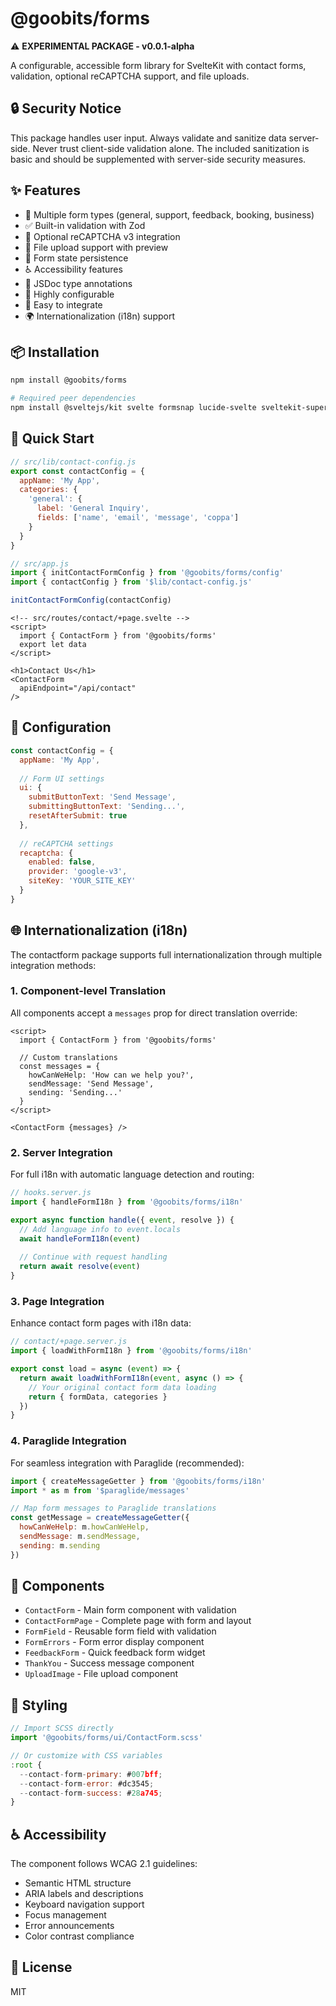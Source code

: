 # @goobits/forms

⚠️ **EXPERIMENTAL PACKAGE - v0.0.1-alpha**

A configurable, accessible form library for SvelteKit with contact forms, validation, optional reCAPTCHA support, and file uploads.

## 🔒 Security Notice

This package handles user input. Always validate and sanitize data server-side. Never trust client-side validation alone. The included sanitization is basic and should be supplemented with server-side security measures.

## ✨ Features

- 🎨 Multiple form types (general, support, feedback, booking, business)
- ✅ Built-in validation with Zod
- 🔐 Optional reCAPTCHA v3 integration
- 📎 File upload support with preview
- 💾 Form state persistence
- ♿ Accessibility features
- 🎯 JSDoc type annotations
- 🔧 Highly configurable
- 🚀 Easy to integrate
- 🌍 Internationalization (i18n) support

## 📦 Installation

```bash
npm install @goobits/forms

# Required peer dependencies
npm install @sveltejs/kit svelte formsnap lucide-svelte sveltekit-superforms zod
```

## 🚀 Quick Start

```js
// src/lib/contact-config.js
export const contactConfig = {
  appName: 'My App',
  categories: {
    'general': {
      label: 'General Inquiry',
      fields: ['name', 'email', 'message', 'coppa']
    }
  }
}

// src/app.js
import { initContactFormConfig } from '@goobits/forms/config'
import { contactConfig } from '$lib/contact-config.js'

initContactFormConfig(contactConfig)
```

```svelte
<!-- src/routes/contact/+page.svelte -->
<script>
  import { ContactForm } from '@goobits/forms'
  export let data
</script>

<h1>Contact Us</h1>
<ContactForm 
  apiEndpoint="/api/contact"
/>
```

## 🔧 Configuration

```js
const contactConfig = {
  appName: 'My App',
  
  // Form UI settings
  ui: {
    submitButtonText: 'Send Message',
    submittingButtonText: 'Sending...',
    resetAfterSubmit: true
  },
  
  // reCAPTCHA settings
  recaptcha: {
    enabled: false,
    provider: 'google-v3',
    siteKey: 'YOUR_SITE_KEY'
  }
}
```

## 🌐 Internationalization (i18n)

The contactform package supports full internationalization through multiple integration methods:

### 1. Component-level Translation

All components accept a `messages` prop for direct translation override:

```svelte
<script>
  import { ContactForm } from '@goobits/forms'
  
  // Custom translations
  const messages = {
    howCanWeHelp: 'How can we help you?',
    sendMessage: 'Send Message',
    sending: 'Sending...'
  }
</script>

<ContactForm {messages} />
```

### 2. Server Integration

For full i18n with automatic language detection and routing:

```js
// hooks.server.js
import { handleFormI18n } from '@goobits/forms/i18n'

export async function handle({ event, resolve }) {
  // Add language info to event.locals
  await handleFormI18n(event)
  
  // Continue with request handling
  return await resolve(event)
}
```

### 3. Page Integration

Enhance contact form pages with i18n data:

```js
// contact/+page.server.js
import { loadWithFormI18n } from '@goobits/forms/i18n'

export const load = async (event) => {
  return await loadWithFormI18n(event, async () => {
    // Your original contact form data loading
    return { formData, categories }
  })
}
```

### 4. Paraglide Integration

For seamless integration with Paraglide (recommended):

```js
import { createMessageGetter } from '@goobits/forms/i18n'
import * as m from '$paraglide/messages'

// Map form messages to Paraglide translations
const getMessage = createMessageGetter({
  howCanWeHelp: m.howCanWeHelp,
  sendMessage: m.sendMessage,
  sending: m.sending
})
```

## 🧩 Components

- `ContactForm` - Main form component with validation
- `ContactFormPage` - Complete page with form and layout
- `FormField` - Reusable form field with validation
- `FormErrors` - Form error display component
- `FeedbackForm` - Quick feedback form widget
- `ThankYou` - Success message component
- `UploadImage` - File upload component

## 🎨 Styling

```js
// Import SCSS directly
import '@goobits/forms/ui/ContactForm.scss'

// Or customize with CSS variables
:root {
  --contact-form-primary: #007bff;
  --contact-form-error: #dc3545;
  --contact-form-success: #28a745;
}
```

## ♿ Accessibility

The component follows WCAG 2.1 guidelines:
- Semantic HTML structure
- ARIA labels and descriptions
- Keyboard navigation support
- Focus management
- Error announcements
- Color contrast compliance

## 📄 License

MIT
